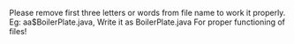 Please remove first three letters or words from file name to work it properly.
Eg: aa$BoilerPlate.java,
Write it as BoilerPlate.java
For proper functioning of files!
